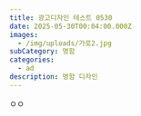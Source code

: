 ```yaml
---
title: 광고디자인 테스트 0530
date: 2025-05-30T00:04:00.000Z
images:
  - /img/uploads/가로2.jpg
subCategory: 명함
categories:
  - ad
description: 명함 디자인
---
```

ㅇㅇ
